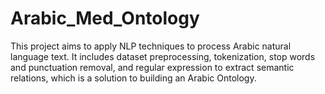 # Arabic_Med_Ontology
This project aims to apply NLP techniques to process Arabic natural language text. It includes dataset preprocessing, tokenization, stop words and punctuation removal, and regular expression to extract semantic relations, which is a solution to building an Arabic Ontology.
